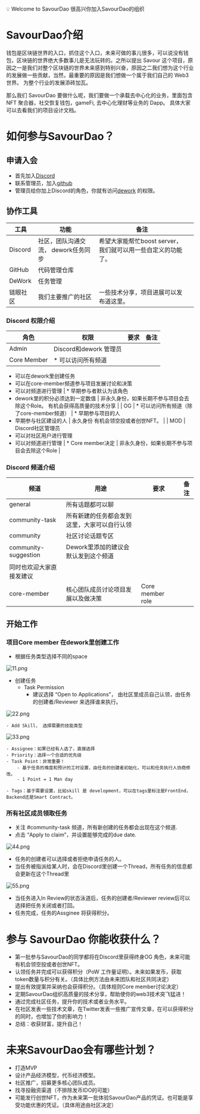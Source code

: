 <aside>
💡 Welcome to SavourDao
很高兴你加入SavourDao的组织

</aside>

# SavourDao介绍

钱包是区块链世界的入口，抓住这个入口，未来可做的事儿很多，可以说没有钱包，区块链的世界绝大多数事儿是无法玩转的。之所以提出 Savour 这个项目，原因之一是我们对整个区块链的世界未来感到特别兴奋，原因之二我们想为这个行业的发展做一些贡献，当然，最重要的原因是我们想做一个属于我们自己的 Web3 世界。 为整个行业的发展添砖加瓦。

那么我们 SavourDao 要做什么呢，我们要做一个承载去中心化的业务，里面包含 NFT 聚合器，社交恢复钱包，gameFi,  去中心化理财等业务的 Dapp。 具体大家可以去看我们的项目设计文档。

# 如何参与SavourDao？

## 申请入会

- 首先加入[Discord](https://discord.gg/JsCEwf6V)
- 联系管理员，加入[github](https://github.com/SavourDao)
- 管理员给你加上Discord的角色，你就有访问[dework](https://app.dework.xyz/savourdao) 的权限。

## 协作工具

| 工具 | 功能 | 备注 |  |
| --- | --- | --- | --- |
| Discord | 社区，团队沟通交流， dework任务同步 | 希望大家能帮忙boost server，我们就可以用一些自定义的功能了。 |  |
| GitHub | 代码管理仓库 |  |  |
| DeWork | 任务管理 |  |  |
| 链眼社区 | 我们主要推广的社区 | 一些技术分享，项目进展可以发布道这里。 |  |

### Discord 权限介绍

| 角色 | 权限 | 要求 | 备注 |
| --- | --- | --- | --- |
| Admin | Discord和dework 管理员 |  |  |
| Core Member | * 可以访问所有频道
* 可以在dework里创建任务
* 可以在core-member频道参与项目发展讨论和决策
* 可以对频道进行管理 | * 早期参与者默认为该角色
* dework里的积分必须达到一定数值 | 非永久身份，如果长期不参与项目会去除这个Role。
  有机会获得高质量的技术分享 |
  | OG | * 可以访问所有频道（除了core-member频道） | * 早期参与项目的人
* 早期参与社区建设的人 | 永久身份
  有机会领空投或者创世NFT。 |
  | MOD | Discord社区管理员
* 可以对社区用户进行管理
* 可以对频道进行管理 | * Core member决定 | 非永久身份，如果长期不参与项目会去除这个Role |

### Discord 频道介绍

| 频道 | 用途 | 要求 | 备注 |
| --- | --- | --- | --- |
| general | 所有话题都可以聊 |  |  |
| community-task | 所有新建的任务都会发到这里，大家可以自行认领 |  |  |
| community | 社区讨论话题专区 |  |  |
| community-suggestion | Dework里添加的建议会默认发到这个频道
同时也欢迎大家直接发建议 |  |  |
| core-member | 核心团队成员讨论项目发展以及做决策 | Core member role |  |

## 开始工作

### 项目Core member 在dework里创建工作

- 根据任务类型选择不同的space

![11.png](https://github.com/SavourDao/docs/blob/main/images/11.png)

- 创建任务
    - Task Permission
        - 建议选择 “Open to Applications”， 由社区里成员自己认领，由任务的创建者/Reviewer 来选择谁来执行。

![22.png](https://github.com/SavourDao/docs/blob/main/images/22.png)

    - Add Skill， 选择需要的技能类型

![33.png](https://github.com/SavourDao/docs/blob/main/images/33.png)

    - Assignee：如果已经有人选了，直接选择
    - Priority：选择一个合适的优先级
    - Task Point：非常重要！
        - 基于任务的难度和预计的工时设置，由任务的创建者初始化，可以和任务执行人协商修改。
        - 1 Point = 1 Man day

    - Tags：基于需要设置，比如skill 是 development，可以在tags里标注是FrontEnd，Backend还是Smart Contract。

### 所有社区成员领取任务

- 关注 #community-task 频道，所有新创建的任务都会出现在这个频道.
- 点击 “Apply to claim”，并设置能够完成的due date.

![44.png](https://github.com/SavourDao/docs/blob/main/images/44.png)

- 任务的创建者可以选择或者拒绝申请任务的人。
- 当任务被指派给某人时，会在Discord里创建一个Thread，所有任务的信息都会更新在这个Thread里

![55.png](https://github.com/SavourDao/docs/blob/main/images/55.png)

- 当任务进入In Review的状态泳道后，任务的创建者/Reviewer review后可以选择把任务关闭或者打回。
- 任务完成，任务的Assginee 将获得积分。

# 参与 SavourDao 你能收获什么？

- 第一批参与SavourDao的同学都将在Discord里获得终身OG 角色，未来可能有机会领空投或者创世NFT。
- 认领任务并完成可以获得积分（PoW 工作量证明）。未来如果发币，获取token数量与积分有关。（具体比例方法由未来团队和社区共同决定）
- 提出有效提案并采纳也会获得积分。（具体规则Core member讨论决定）
- 定期SavourDao组织高质量的技术分享，帮助使你的web3技术突飞猛进！
- 通过完成社区任务，提升你的技术或者业务水平。
- 在社区发表一些技术文章，在Twitter发表一些推广宣传文章，在可以获得积分的同时，也增加了你的影响力！
- 总结：收获财富，提升自己！

# 未来SavourDao会有哪些计划？

- 打造MVP
- 设计产品经济模型，代币经济模型。
- 社区推广，招募更多核心团队成员。
- 找寻投融资渠道（不排除发币IDO的可能）
- 可能发行创世NFT，作为未来第一批体验SavourDao产品的凭证。也可能是享受功能优惠的凭证。（具体用途由社区决定）